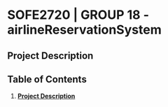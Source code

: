 # SOFE2720 | GROUP 18 - airlineReservationSystem

## Project Description


## Table of Contents
1. [**Project Description**](#introduction)


##
